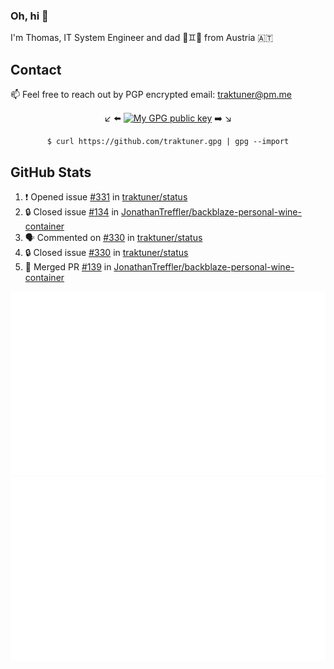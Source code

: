### Oh, hi 👋

I'm Thomas, IT System Engineer and dad 👶♊️👶 from Austria 🇦🇹

<!--
**traktuner/traktuner** is a ✨ _special_ ✨ repository because its `README.md` (this file) appears on your GitHub profile.

Here are some ideas to get you started:

- 🔭 I’m currently working on ...
- 🌱 I’m currently learning ...
- 👯 I’m looking to collaborate on ...
- 🤔 I’m looking for help with ...
- 💬 Ask me about ...
- 📫 How to reach me: ...
- 😄 Pronouns: ...
- ⚡ Fun fact: ...
-->

## Contact
📫 Feel free to reach out by PGP encrypted email:
traktuner@pm.me

<div align="center" markdown="1">

↙️ ⬅️ [![My GPG public key](https://img.shields.io/badge/PGP%20public%20key-6D4AFF?style=for-the-badge)](https://github.com/traktuner.gpg) ➡️ ↘️

```shell
$ curl https://github.com/traktuner.gpg | gpg --import
```

</div>

## GitHub Stats
<!--START_SECTION:activity-->
1. ❗ Opened issue [#331](https://github.com/traktuner/status/issues/331) in [traktuner/status](https://github.com/traktuner/status)
2. 🔒 Closed issue [#134](https://github.com/JonathanTreffler/backblaze-personal-wine-container/issues/134) in [JonathanTreffler/backblaze-personal-wine-container](https://github.com/JonathanTreffler/backblaze-personal-wine-container)
3. 🗣 Commented on [#330](https://github.com/traktuner/status/issues/330#issuecomment-2026650089) in [traktuner/status](https://github.com/traktuner/status)
4. 🔒 Closed issue [#330](https://github.com/traktuner/status/issues/330) in [traktuner/status](https://github.com/traktuner/status)
5. 🎉 Merged PR [#139](https://github.com/JonathanTreffler/backblaze-personal-wine-container/pull/139) in [JonathanTreffler/backblaze-personal-wine-container](https://github.com/JonathanTreffler/backblaze-personal-wine-container)
<!--END_SECTION:activity-->

![](https://github.com/traktuner/traktuner/blob/master/generated/overview.svg)
![](https://github.com/traktuner/traktuner/blob/master/generated/languages.svg)

